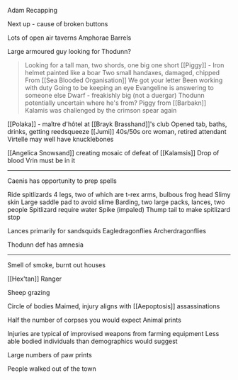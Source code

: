 Adam Recapping

Next up - cause of broken buttons

Lots of open air taverns
	Amphorae
	Barrels


Large armoured guy looking for Thodunn?
> Looking for a tall man, two shords, one big one short
	[[Piggy]] - Iron helmet painted like a boar
	Two small handaxes, damaged, chipped
	From [[Sea Blooded Organisation]]
	We got your letter
	Been working with duty
	Going to be keeping an eye
	Evangeline is answering to someone else
	Dwarf - freakishly big (not a duergar)
Thodunn potentially uncertain where he's from?
Piggy from [[Barbakn]]
Kalamis was challenged by the crimson spear again 


[[Polaka]] - maître d'hôtel at [[Brayk Brasshand]]'s club
Opened tab, baths, drinks, getting reedsqueeze
[[Jumi]] 40s/50s orc woman, retired attendant
Virtelle may well have knucklebones





[[Angelica Snowsand]] creating mosaic of defeat of [[Kalamsis]]
Drop of blood
Vrin must be in it


<hr>

Caenis has opportunity to prep spells

Ride spitlizards
4 legs, two of which are t-rex arms, bulbous frog head
Slimy skin
Large saddle pad to avoid slime
Barding, two large packs, lances, two people
Spitlizard require water
Spike (impaled)
Thump tail to make spitlizard stop

Lances primarily for sandsquids
Eagledragonflies
Archerdragonflies

Thodunn def has amnesia

<hr>

Smell of smoke, burnt out houses

[[Hex'tan]] Ranger 

Sheep grazing

Circle of bodies
Maimed, injury aligns with [[Aepoptosis]] assassinations

Half the number of corpses you would expect
Animal prints

Injuries are typical of improvised weapons from farming equipment
Less able bodied individuals than demographics would suggest

Large numbers of paw prints

People walked out of the town



